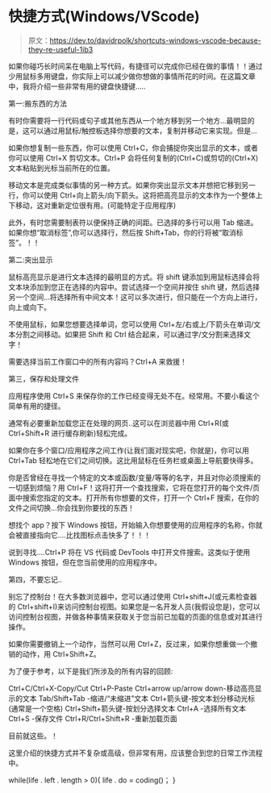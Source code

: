 # 快捷方式(Windows/VScode)

> 原文：<https://dev.to/davidrpolk/shortcuts-windows-vscode-because-they-re-useful-1ib3>

如果你碰巧长时间呆在电脑上写代码，有捷径可以完成你已经在做的事情！！通过少用鼠标多用键盘，你实际上可以减少做你想做的事情所花的时间。在这篇文章中，我将介绍一些非常有用的键盘快捷键.....

第一:搬东西的方法

有时你需要将一行代码或句子或其他东西从一个地方移到另一个地方...最明显的是，这可以通过用鼠标/触控板选择你想要的文本，复制并移动它来实现。但是...

如果你想复制一些东西，你可以使用 Ctrl+C，你会捕捉你突出显示的文本，或者你可以使用 Ctrl+X 剪切文本。Ctrl+P 会将任何复制的(Ctrl+C)或剪切的(Ctrl+X)文本粘贴到光标当前所在的位置。

移动文本是完成类似事情的另一种方式。如果你突出显示文本并想把它移到另一行，你可以使用 Ctrl+向上箭头/向下箭头。这将把高亮显示的文本作为一个整体上下移动，这对重新定位很有用。(可能特定于应用程序)

此外，有时您需要制表符以便保持正确的间距。已选择的多行可以用 Tab 缩进。如果你想“取消标签”,你可以选择行，然后按 Shift+Tab，你的行将被“取消标签”。！！

第二:突出显示

鼠标高亮显示是进行文本选择的最明显的方式。将 shift 键添加到用鼠标选择会将文本块添加到您正在选择的内容中。尝试选择一个空间并按住 shift 键，然后选择另一个空间...将选择所有中间文本！这可以多次进行，但只能在一个方向上进行，向上或向下。

不使用鼠标，如果您想要选择单词，您可以使用 Ctrl+左/右或上/下箭头在单词/文本分割之间移动。如果把 Shift 和 Ctrl 结合起来，可以通过字/文分割来选择文字！

需要选择当前工作窗口中的所有内容吗？Ctrl+A 来救援！

第三，保存和处理文件

应用程序使用 Ctrl+S 来保存你的工作已经变得无处不在。经常用。不要小看这个简单有用的捷径。

通常有必要重新加载您正在处理的网页..这可以在浏览器中用 Ctrl+R(或 Ctrl+Shift+R 进行缓存刷新)轻松完成。

如果你在多个窗口/应用程序之间工作(让我们面对现实吧，你就是)，你可以用 Ctrl+Tab 轻松地在它们之间切换。这比用鼠标在任务栏或桌面上导航要快得多。

你是否曾经在寻找一个特定的文本或函数/变量/等等的名字，并且对你必须搜索的一切感到烦恼？用 Ctrl+F！这将打开一个查找搜索，它将在您打开的每个文件/页面中搜索您指定的文本。打开所有你想要的文件，打开一个 Ctrl+F 搜索，在你的文件之间切换...你会找到你要找的东西！

想找个 app？按下 Windows 按钮，开始输入你想要使用的应用程序的名称，你就会被直接指向它....比找图标点击快多了！！！

说到寻找....Ctrl+P 将在 VS 代码或 DevTools 中打开文件搜索。这类似于使用 Windows 按钮，但在您当前使用的应用程序中。

第四，不要忘记..

别忘了控制台！在大多数浏览器中，您可以通过使用 Ctrl+shift+J(或元素检查器的 Ctrl+shift+I)来访问控制台视图。如果您是一名开发人员(我假设您是)，您可以访问控制台视图，并做各种事情来获取关于您当前已加载的页面的信息或对其进行操作。

如果你需要撤销上一个动作，当然可以用 Ctrl+Z，反过来，如果你想重做一个撤销的动作，用 Ctrl+Shift+Z。

为了便于参考，以下是我们所涉及的所有内容的回顾:

Ctrl+C/Ctrl+X-Copy/Cut
Ctrl+P-Paste
Ctrl+arrow up/arrow down-移动高亮显示的文本
Tab/Shift+Tab -缩进/“未缩进”文本
Ctrl+箭头键-按文本划分移动光标(通常是一个空格)
Ctrl+Shift+箭头键-按划分选择文本
Ctrl+A -选择所有文本
Ctrl+S -保存文件
Ctrl+R/Ctrl+Shift+R -重新加载页面

目前就这些。！

这里介绍的快捷方式并不复杂或高级，但非常有用，应该整合到您的日常工作流程中。

while(life . left . length > 0){
life . do = coding()；
}